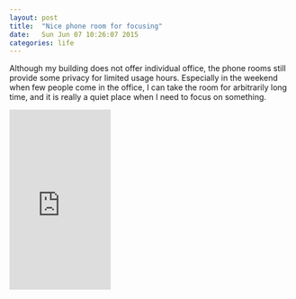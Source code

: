 ```yaml
---
layout: post
title:  "Nice phone room for focusing"
date:   Sun Jun 07 10:26:07 2015
categories: life
---
```


Although my building does not offer individual office, the phone rooms still provide some privacy for limited usage hours. Especially in the weekend when few people come in the office, I can take the room for arbitrarily long time, and it is really a quiet place when I need to focus on something.

<iframe src="https://onedrive.live.com/embed?cid=731DFD14FE9CFC26&resid=731DFD14FE9CFC26%213765&authkey=ACaudXOc7CJ8YxE" width="180" height="320" frameborder="0" scrolling="no"></iframe>
